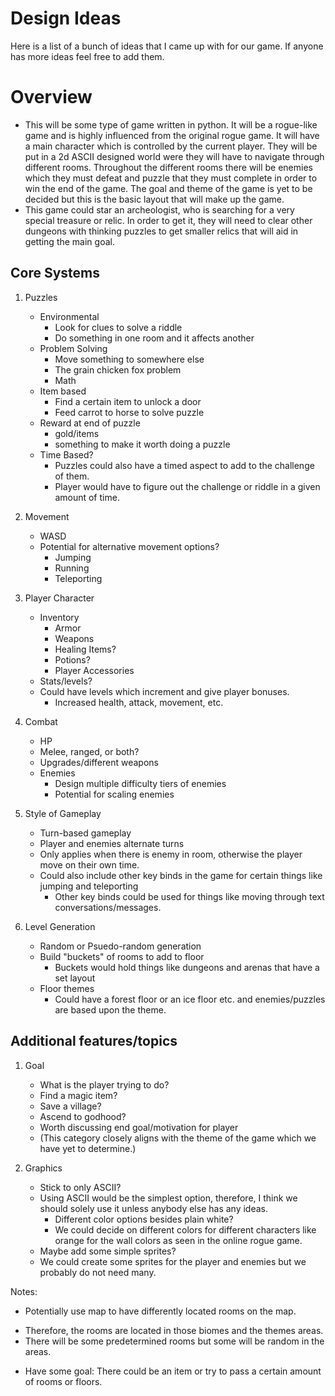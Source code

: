 # Design Ideas

Here is a list of a bunch of ideas that I came up with for our game. If anyone has more ideas feel free to add them.

# Overview
  * This will be some type of game written in python. It will be a rogue-like game and is highly influenced from the original rogue game. It will have a main character which is controlled by the current player. They will be put in a 2d ASCII designed world were they will have to navigate through different rooms. Throughout the different rooms there will be enemies which they must defeat and puzzle that they must complete in order to win the end of the game. The goal and theme of the game is yet to be decided but this is the basic layout that will make up the game.
  * This game could star an archeologist, who is searching for a very special treasure or relic. In order to get it, they will need to clear other dungeons with thinking puzzles to get smaller relics that will aid in getting the main goal. 

## Core Systems

1. Puzzles
   * Environmental
     * Look for clues to solve a riddle
     * Do something in one room and it affects another
   * Problem Solving
     * Move something to somewhere else
     * The grain chicken fox problem
     * Math
   * Item based
     * Find a certain item to unlock a door
     * Feed carrot to horse to solve puzzle
   * Reward at end of puzzle
     * gold/items
     * something to make it worth doing a puzzle
   * Time Based?
     * Puzzles could also have a timed aspect to add to the challenge of them.
     * Player would have to figure out the challenge or riddle in a given amount of time.

2. Movement
   * WASD
   * Potential for alternative movement options?
     * Jumping
     * Running
     * Teleporting

3. Player Character
   * Inventory
     * Armor
     * Weapons
     * Healing Items?
     * Potions?
     * Player Accessories
   * Stats/levels?
   * Could have levels which increment and give player bonuses.
     * Increased health, attack, movement, etc.

4. Combat
   * HP
   * Melee, ranged, or both?
   * Upgrades/different weapons
   * Enemies
     * Design multiple difficulty tiers of enemies
     * Potential for scaling enemies

5. Style of Gameplay
   * Turn-based gameplay
   * Player and enemies alternate turns
   * Only applies when there is enemy in room, otherwise the player move on their own time.
   * Could also include other key binds in the game for certain things like jumping and teleporting
     * Other key binds could be used for things like moving through text conversations/messages.

6. Level Generation
   * Random or Psuedo-random generation
   * Build "buckets" of rooms to add to floor
     * Buckets would hold things like dungeons and arenas that have a set layout
   * Floor themes
     * Could have a forest floor or an ice floor etc. and enemies/puzzles are based upon the theme.

## Additional features/topics

1. Goal
   * What is the player trying to do?
   * Find a magic item?
   * Save a village?
   * Ascend to godhood?
   * Worth discussing end goal/motivation for player
   - (This category closely aligns with the theme of the game which we have yet to determine.)

2. Graphics
   * Stick to only ASCII?
   - Using ASCII would be the simplest option, therefore, I think we should solely use it unless anybody else has any ideas.
     * Different color options besides plain white?
     - We could decide on different colors for different characters like orange for the wall colors as seen in the online rogue game.
   * Maybe add some simple sprites?
   - We could create some sprites for the player and enemies but we probably do not need many.

Notes:
 * Potentially use map to have differently located rooms on the map. 
  - Therefore, the rooms are located in those biomes and the themes areas. 
  - There will be some predetermined rooms but some will be random in the areas.
 * Have some goal: There could be an item or try to pass a certain amount of rooms or floors.
